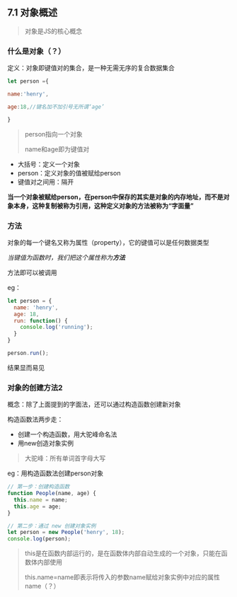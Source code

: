## 7.1 对象概述

> 对象是JS的核心概念

### 什么是对象（？）

定义：对象即键值对的集合，是一种无需无序的复合数据集合

```js
let person ={

name:'henry',

age:18,//键名加不加引号无所谓‘age’

}
```

> person指向一个对象
>
> name和age即为键值对

* 大括号：定义一个对象
* person：定义对象的值被赋给person
* 键值对之间用：隔开

**当一个对象被赋给person，在person中保存的其实是对象的内存地址，而不是对象本身，这种复制被称为引用，这种定义对象的方法被称为“字面量”**

### 方法

对象的每一个键名又称为属性（property），它的键值可以是任何数据类型

*当键值为函数时，我们把这个属性称为**方法***

方法即可以被调用

eg：

```js
let person = {
  name: 'henry',
  age: 18,
  run: function() {
    console.log('running');
  }
}

person.run();
```

结果显而易见

### 对象的创建方法2

概念：除了上面提到的字面法，还可以通过构造函数创建新对象

构造函数法两步走：

* 创建一个构造函数，用大驼峰命名法
* 用new创造对象实例

> 大驼峰：所有单词首字母大写

eg：用构造函数法创建person对象

```js
// 第一步：创建构造函数
function People(name, age) {
  this.name = name;
  this.age = age;
}

// 第二步：通过 new 创建对象实例
let person = new People('henry', 18);
console.log(person);
```

> this是在函数内部运行的，是在函数体内部自动生成的一个对象，只能在函数体内部使用
>
> this.name=name即表示将传入的参数name赋给对象实例中对应的属性name（？）